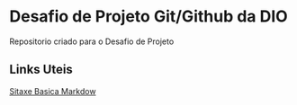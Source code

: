 # Desafio  de Projeto Git/Github da DIO
Repositorio criado para o Desafio de Projeto

## Links Uteis 

[Sitaxe Basica Markdow](https://www.markdownguide.org/basic-syntax/)
